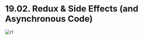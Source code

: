 # 19.02. Redux & Side Effects (and Asynchronous Code)

![r1](https://github.com/kiranbansode/learn-react/assets/50626798/f5320480-c270-472c-91af-26972bf6a19a)
